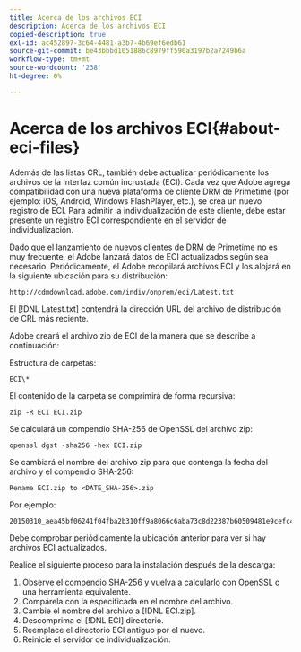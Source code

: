 ```yaml
---
title: Acerca de los archivos ECI
description: Acerca de los archivos ECI
copied-description: true
exl-id: ac452897-3c64-4481-a3b7-4b69ef6edb61
source-git-commit: be43bbbd1051886c8979ff590a3197b2a7249b6a
workflow-type: tm+mt
source-wordcount: '238'
ht-degree: 0%

---
```


# Acerca de los archivos ECI{#about-eci-files}

Además de las listas CRL, también debe actualizar periódicamente los archivos de la Interfaz común incrustada (ECI). Cada vez que Adobe agrega compatibilidad con una nueva plataforma de cliente DRM de Primetime (por ejemplo: iOS, Android, Windows FlashPlayer, etc.), se crea un nuevo registro de ECI. Para admitir la individualización de este cliente, debe estar presente un registro ECI correspondiente en el servidor de individualización.

Dado que el lanzamiento de nuevos clientes de DRM de Primetime no es muy frecuente, el Adobe lanzará datos de ECI actualizados según sea necesario. Periódicamente, el Adobe recopilará archivos ECI y los alojará en la siguiente ubicación para su distribución:

```
http://cdmdownload.adobe.com/indiv/onprem/eci/Latest.txt
```

El [!DNL Latest.txt] contendrá la dirección URL del archivo de distribución de CRL más reciente.

Adobe creará el archivo zip de ECI de la manera que se describe a continuación:

Estructura de carpetas:

```
ECI\*
```

El contenido de la carpeta se comprimirá de forma recursiva:

```
zip -R ECI ECI.zip
```

Se calculará un compendio SHA-256 de OpenSSL del archivo zip:

```
openssl dgst -sha256 -hex ECI.zip
```

Se cambiará el nombre del archivo zip para que contenga la fecha del archivo y el compendio SHA-256:

```
Rename ECI.zip to <DATE_SHA-256>.zip
```

Por ejemplo:

```
20150310_aea45bf06241f04fba2b310ff9a8066c6aba73c8d22387b60509481e9cefc43e.zip
```

Debe comprobar periódicamente la ubicación anterior para ver si hay archivos ECI actualizados.

Realice el siguiente proceso para la instalación después de la descarga:

1. Observe el compendio SHA-256 y vuelva a calcularlo con OpenSSL o una herramienta equivalente.
1. Compárela con la especificada en el nombre del archivo.
1. Cambie el nombre del archivo a [!DNL ECI.zip].
1. Descomprima el [!DNL ECI] directorio.
1. Reemplace el directorio ECI antiguo por el nuevo.
1. Reinicie el servidor de individualización.
